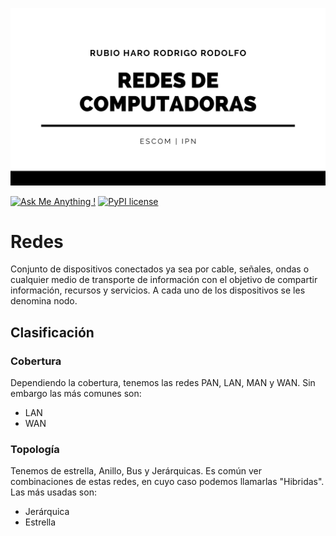 ![Linearity](/LOGO.png)

[![Ask Me Anything !](https://img.shields.io/badge/Ask%20me-anything-1abc9c.svg)](https://github.com/RubioHaro/)
[![PyPI license](https://img.shields.io/pypi/l/ansicolortags.svg)](https://github.com/RubioHaro/Redes/blob/master/LICENSE)

# Redes

Conjunto de dispositivos conectados ya sea por cable, señales, ondas o cualquier medio de transporte de información con el objetivo de compartir información, recursos y servicios. A cada uno de los dispositivos se les denomina nodo.

## Clasificación

### Cobertura

Dependiendo la cobertura, tenemos las redes PAN, LAN, MAN y WAN. Sin embargo las más comunes son:

- LAN
- WAN

### Topología

Tenemos de estrella, Anillo, Bus y Jerárquicas. Es común ver combinaciones de estas redes, en cuyo caso podemos llamarlas "Hibridas". Las más usadas son:

- Jerárquica
- Estrella
